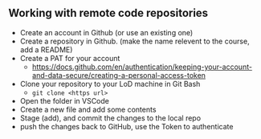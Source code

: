 ## Working with remote code repositories

- Create an account in Github (or use an existing one)
- Create a repository in Github. (make the name relevent to the course, add a README)
- Create a PAT for your account
  - <https://docs.github.com/en/authentication/keeping-your-account-and-data-secure/creating-a-personal-access-token>
- Clone your repository to your LoD machine in Git Bash
  - `git clone <https url>`
- Open the folder in VSCode
- Create a new file and add some contents
- Stage (add), and commit the changes to the local repo
- push the changes back to GitHub, use the Token to authenticate
